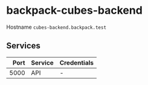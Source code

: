 # backpack-cubes-backend

Hostname `cubes-backend.backpack.test`

## Services

| Port | Service | Credentials
| ---: | :------ | :----------
| 5000 | API | -
